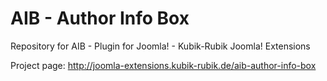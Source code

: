 AIB - Author Info Box
===================

Repository for AIB - Plugin for Joomla! - Kubik-Rubik Joomla! Extensions

Project page: http://joomla-extensions.kubik-rubik.de/aib-author-info-box
